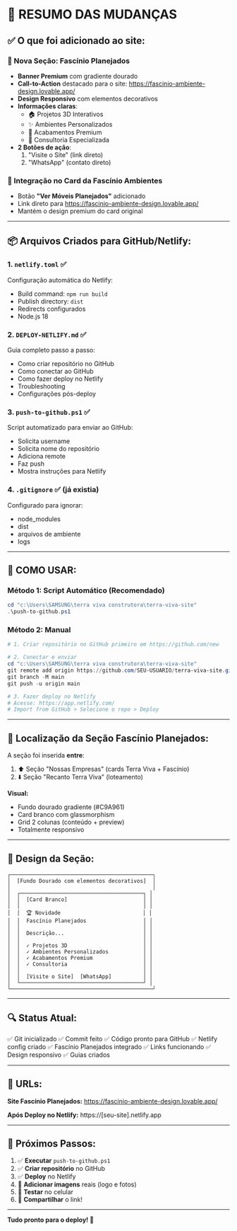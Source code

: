 # 🎉 RESUMO DAS MUDANÇAS

## ✅ O que foi adicionado ao site:

### 🌟 Nova Seção: Fascínio Planejados
- **Banner Premium** com gradiente dourado
- **Call-to-Action** destacado para o site: https://fascinio-ambiente-design.lovable.app/
- **Design Responsivo** com elementos decorativos
- **Informações claras**:
  - 🏠 Projetos 3D Interativos
  - ✨ Ambientes Personalizados
  - 🎨 Acabamentos Premium
  - 📐 Consultoria Especializada
- **2 Botões de ação**:
  1. "Visite o Site" (link direto)
  2. "WhatsApp" (contato direto)

### 🔗 Integração no Card da Fascínio Ambientes
- Botão **"Ver Móveis Planejados"** adicionado
- Link direto para https://fascinio-ambiente-design.lovable.app/
- Mantém o design premium do card original

---

## 📦 Arquivos Criados para GitHub/Netlify:

### 1. `netlify.toml` ✅
Configuração automática do Netlify:
- Build command: `npm run build`
- Publish directory: `dist`
- Redirects configurados
- Node.js 18

### 2. `DEPLOY-NETLIFY.md` ✅
Guia completo passo a passo:
- Como criar repositório no GitHub
- Como conectar ao GitHub
- Como fazer deploy no Netlify
- Troubleshooting
- Configurações pós-deploy

### 3. `push-to-github.ps1` ✅
Script automatizado para enviar ao GitHub:
- Solicita username
- Solicita nome do repositório
- Adiciona remote
- Faz push
- Mostra instruções para Netlify

### 4. `.gitignore` ✅ (já existia)
Configurado para ignorar:
- node_modules
- dist
- arquivos de ambiente
- logs

---

## 🚀 COMO USAR:

### Método 1: Script Automático (Recomendado)
```powershell
cd "c:\Users\SAMSUNG\terra viva construtora\terra-viva-site"
.\push-to-github.ps1
```

### Método 2: Manual
```powershell
# 1. Criar repositório no GitHub primeiro em https://github.com/new

# 2. Conectar e enviar
cd "c:\Users\SAMSUNG\terra viva construtora\terra-viva-site"
git remote add origin https://github.com/SEU-USUARIO/terra-viva-site.git
git branch -M main
git push -u origin main

# 3. Fazer deploy no Netlify
# Acesse: https://app.netlify.com/
# Import from GitHub > Selecione o repo > Deploy
```

---

## 📍 Localização da Seção Fascínio Planejados:

A seção foi inserida **entre**:
1. ⬆️ Seção "Nossas Empresas" (cards Terra Viva + Fascínio)
2. ⬇️ Seção "Recanto Terra Viva" (loteamento)

**Visual:**
- Fundo dourado gradiente (#C9A961)
- Card branco com glassmorphism
- Grid 2 colunas (conteúdo + preview)
- Totalmente responsivo

---

## 🎨 Design da Seção:

```
┌─────────────────────────────────────────────┐
│  [Fundo Dourado com elementos decorativos]  │
│                                             │
│  ┌───────────────────────────────────────┐ │
│  │  [Card Branco]                        │ │
│  │                                       │ │
│  │  🏆 Novidade                          │ │
│  │  Fascínio Planejados                  │ │
│  │                                       │ │
│  │  Descrição...                         │ │
│  │                                       │ │
│  │  ✓ Projetos 3D                        │ │
│  │  ✓ Ambientes Personalizados           │ │
│  │  ✓ Acabamentos Premium                │ │
│  │  ✓ Consultoria                        │ │
│  │                                       │ │
│  │  [Visite o Site]  [WhatsApp]          │ │
│  └───────────────────────────────────────┘ │
└─────────────────────────────────────────────┘
```

---

## 🔍 Status Atual:

✅ Git inicializado
✅ Commit feito
✅ Código pronto para GitHub
✅ Netlify config criado
✅ Fascínio Planejados integrado
✅ Links funcionando
✅ Design responsivo
✅ Guias criados

---

## 📱 URLs:

**Site Fascínio Planejados:**
https://fascinio-ambiente-design.lovable.app/

**Após Deploy no Netlify:**
https://[seu-site].netlify.app

---

## 🎯 Próximos Passos:

1. ✅ **Executar** `push-to-github.ps1`
2. ✅ **Criar repositório** no GitHub
3. ✅ **Deploy** no Netlify
4. 📸 **Adicionar imagens** reais (logo e fotos)
5. 🎨 **Testar** no celular
6. 🚀 **Compartilhar** o link!

---

**Tudo pronto para o deploy! 🎉**
